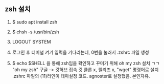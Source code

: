 

## zsh 설치 ##

1. $ sudo apt install zsh
2. $ chsh -s /usr/bin/zsh
3. LOGOUT SYSTEM

4. 로그인 후 터미널 켜기
	입력을 기다리는데, 0번을 눌러서 .zshrc 파일 생성
	
5. $ echo $SHELL 을 통해 zsh임을 확인하고 꾸미기 위해 oh my zsh 설치 ㄱㄱ
	"oh my zsh" 구글 -> 깃허브 접속
	깃 클론 x, 릴리즈 x, "wget" 명령어로 설치
	.zshrc 파일의 (11)라인이 테마설정 코드. agnoster로 설정했음. 본인자유.
